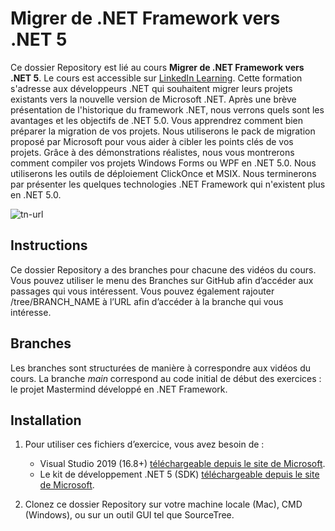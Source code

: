 # Migrer de .NET Framework vers .NET 5

Ce dossier Repository est lié au cours **Migrer de .NET Framework vers .NET 5**. Le cours est accessible sur [LinkedIn Learning][lil-course-url].
Cette formation s'adresse aux développeurs .NET qui souhaitent migrer leurs projets existants vers la nouvelle version de Microsoft .NET. Après une brève présentation de l'historique du framework .NET, nous verrons quels sont les avantages et les objectifs de .NET 5.0. Vous apprendrez comment bien préparer la migration de vos projets. Nous utiliserons le pack de migration proposé par Microsoft pour vous aider à cibler les points clés de vos projets. Grâce à des démonstrations réalistes, nous vous montrerons comment compiler vos projets Windows Forms ou WPF en .NET 5.0. Nous utiliserons les outils de déploiement ClickOnce et MSIX. Nous terminerons par présenter les quelques technologies .NET Framework qui n'existent plus en .NET 5.0.

![tn-url]

## Instructions
Ce dossier Repository a des branches pour chacune des vidéos du cours. Vous pouvez utiliser le menu des Branches sur GitHub afin d’accéder aux passages qui vous intéressent. Vous pouvez également rajouter /tree/BRANCH_NAME à l’URL afin d’accéder à la branche qui vous intéresse.

## Branches
Les branches sont structurées de manière à correspondre aux vidéos du cours.
La branche _main_ correspond au code initial de début des exercices : le projet Mastermind développé en .NET Framework. 

## Installation
1. Pour utiliser ces fichiers d’exercice, vous avez besoin de : 
   - Visual Studio 2019 (16.8+) [téléchargeable depuis le site de Microsoft](https://visualstudio.microsoft.com/fr/downloads/).
   - Le kit de développement .NET 5 (SDK) [téléchargeable depuis le site de Microsoft](https://dotnet.microsoft.com/download).

2. Clonez ce dossier Repository sur votre machine locale (Mac), CMD (Windows), ou sur un outil GUI tel que SourceTree.

[lil-course-url]: https://www.linkedin.com/learning/migrer-de-dot-net-framework-vers-dot-net-5
[tn-url]: https://media-exp1.licdn.com/dms/image/C4E0DAQHWjCukYT-6FA/learning-public-crop_675_1200/0/1616575985139?e=1646964000&v=beta&t=pFAhm9VJHBq_ZVzV-SsAjKXHTcklElNGffP-MyMfR_Y
